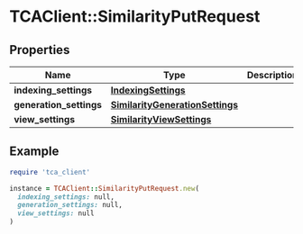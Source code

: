 # TCAClient::SimilarityPutRequest

## Properties

| Name | Type | Description | Notes |
| ---- | ---- | ----------- | ----- |
| **indexing_settings** | [**IndexingSettings**](IndexingSettings.md) |  | [optional] |
| **generation_settings** | [**SimilarityGenerationSettings**](SimilarityGenerationSettings.md) |  |  |
| **view_settings** | [**SimilarityViewSettings**](SimilarityViewSettings.md) |  | [optional] |

## Example

```ruby
require 'tca_client'

instance = TCAClient::SimilarityPutRequest.new(
  indexing_settings: null,
  generation_settings: null,
  view_settings: null
)
```

